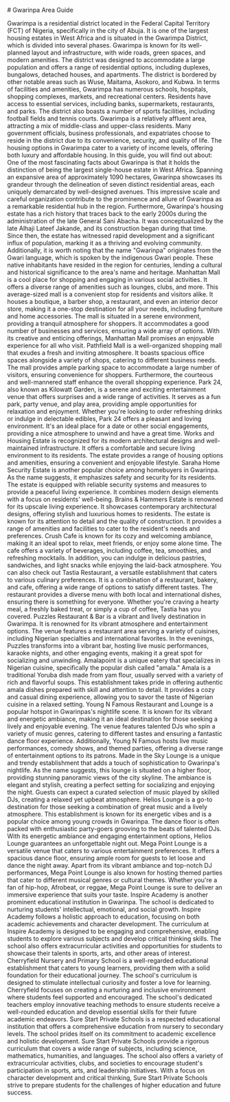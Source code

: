 \# Gwarinpa Area Guide

Gwarimpa is a residential district located in the Federal Capital Territory (FCT) of Nigeria, specifically in the city of Abuja. It is one of the largest housing estates in West Africa and is situated in the Gwarimpa District, which is divided into several phases. Gwarimpa is known for its well\-planned layout and infrastructure, with wide roads, green spaces, and modern amenities. The district was designed to accommodate a large population and offers a range of residential options, including duplexes, bungalows, detached houses, and apartments. The district is bordered by other notable areas such as Wuse, Maitama, Asokoro, and Kubwa. In terms of facilities and amenities, Gwarimpa has numerous schools, hospitals, shopping complexes, markets, and recreational centers. Residents have access to essential services, including banks, supermarkets, restaurants, and parks. The district also boasts a number of sports facilities, including football fields and tennis courts. Gwarimpa is a relatively affluent area, attracting a mix of middle\-class and upper\-class residents. Many government officials, business professionals, and expatriates choose to reside in the district due to its convenience, security, and quality of life. The housing options in Gwarimpa cater to a variety of income levels, offering both luxury and affordable housing. In this guide, you will find out about: One of the most fascinating facts about Gwarinpa is that it holds the distinction of being the largest single\-house estate in West Africa. Spanning an expansive area of approximately 1090 hectares, Gwarinpa showcases its grandeur through the delineation of seven distinct residential areas, each uniquely demarcated by well\-designed avenues. This impressive scale and careful organization contribute to the prominence and allure of Gwarinpa as a remarkable residential hub in the region. Furthermore, Gwarinpa's housing estate has a rich history that traces back to the early 2000s during the administration of the late General Sani Abacha. It was conceptualized by the late Alhaji Lateef Jakande, and its construction began during that time. Since then, the estate has witnessed rapid development and a significant influx of population, marking it as a thriving and evolving community. Additionally, it is worth noting that the name "Gwarinpa" originates from the Gwari language, which is spoken by the indigenous Gwari people. These native inhabitants have resided in the region for centuries, lending a cultural and historical significance to the area's name and heritage. Manhattan Mall is a cool place for shopping and engaging in various social activities. It offers a diverse range of amenities such as lounges, clubs, and more. This average\-sized mall is a convenient stop for residents and visitors alike. It houses a boutique, a barber shop, a restaurant, and even an interior decor store, making it a one\-stop destination for all your needs, including furniture and home accessories. The mall is situated in a serene environment, providing a tranquil atmosphere for shoppers. It accommodates a good number of businesses and services, ensuring a wide array of options. With its creative and enticing offerings, Manhattan Mall promises an enjoyable experience for all who visit. Pathfield Mall is a well\-organized shopping mall that exudes a fresh and inviting atmosphere. It boasts spacious office spaces alongside a variety of shops, catering to different business needs. The mall provides ample parking space to accommodate a large number of visitors, ensuring convenience for shoppers. Furthermore, the courteous and well\-mannered staff enhance the overall shopping experience. Park 24, also known as Kilowatt Garden, is a serene and exciting entertainment venue that offers surprises and a wide range of activities. It serves as a fun park, party venue, and play area, providing ample opportunities for relaxation and enjoyment. Whether you're looking to order refreshing drinks or indulge in delectable edibles, Park 24 offers a pleasant and loving environment. It's an ideal place for a date or other social engagements, providing a nice atmosphere to unwind and have a great time. Works and Housing Estate is recognized for its modern architectural designs and well\-maintained infrastructure. It offers a comfortable and secure living environment to its residents. The estate provides a range of housing options and amenities, ensuring a convenient and enjoyable lifestyle. Saraha Home Security Estate is another popular choice among homebuyers in Gwarinpa. As the name suggests, it emphasizes safety and security for its residents. The estate is equipped with reliable security systems and measures to provide a peaceful living experience. It combines modern design elements with a focus on residents' well\-being. Brains \& Hammers Estate is renowned for its upscale living experience. It showcases contemporary architectural designs, offering stylish and luxurious homes to residents. The estate is known for its attention to detail and the quality of construction. It provides a range of amenities and facilities to cater to the resident's needs and preferences. Crush Cafe is known for its cozy and welcoming ambiance, making it an ideal spot to relax, meet friends, or enjoy some alone time. The cafe offers a variety of beverages, including coffee, tea, smoothies, and refreshing mocktails. In addition, you can indulge in delicious pastries, sandwiches, and light snacks while enjoying the laid\-back atmosphere. You can also check out Tastia Restaurant, a versatile establishment that caters to various culinary preferences. It is a combination of a restaurant, bakery, and cafe, offering a wide range of options to satisfy different tastes. The restaurant provides a diverse menu with both local and international dishes, ensuring there is something for everyone. Whether you're craving a hearty meal, a freshly baked treat, or simply a cup of coffee, Tastia has you covered. Puzzles Restaurant \& Bar is a vibrant and lively destination in Gwarimpa. It is renowned for its vibrant atmosphere and entertainment options. The venue features a restaurant area serving a variety of cuisines, including Nigerian specialties and international favorites. In the evenings, Puzzles transforms into a vibrant bar, hosting live music performances, karaoke nights, and other engaging events, making it a great spot for socializing and unwinding. Amalapoint is a unique eatery that specializes in Nigerian cuisine, specifically the popular dish called "amala." Amala is a traditional Yoruba dish made from yam flour, usually served with a variety of rich and flavorful soups. This establishment takes pride in offering authentic amala dishes prepared with skill and attention to detail. It provides a cozy and casual dining experience, allowing you to savor the taste of Nigerian cuisine in a relaxed setting. Young N Famous Restaurant and Lounge is a popular hotspot in Gwarinpas's nightlife scene. It is known for its vibrant and energetic ambiance, making it an ideal destination for those seeking a lively and enjoyable evening. The venue features talented DJs who spin a variety of music genres, catering to different tastes and ensuring a fantastic dance floor experience. Additionally, Young N Famous hosts live music performances, comedy shows, and themed parties, offering a diverse range of entertainment options to its patrons. Made in the Sky Lounge is a unique and trendy establishment that adds a touch of sophistication to Gwarinpa's nightlife. As the name suggests, this lounge is situated on a higher floor, providing stunning panoramic views of the city skyline. The ambiance is elegant and stylish, creating a perfect setting for socializing and enjoying the night. Guests can expect a curated selection of music played by skilled DJs, creating a relaxed yet upbeat atmosphere. Helios Lounge is a go\-to destination for those seeking a combination of great music and a lively atmosphere. This establishment is known for its energetic vibes and is a popular choice among young crowds in Gwarinpa. The dance floor is often packed with enthusiastic party\-goers grooving to the beats of talented DJs. With its energetic ambiance and engaging entertainment options, Helios Lounge guarantees an unforgettable night out. Mega Point Lounge is a versatile venue that caters to various entertainment preferences. It offers a spacious dance floor, ensuring ample room for guests to let loose and dance the night away. Apart from its vibrant ambiance and top\-notch DJ performances, Mega Point Lounge is also known for hosting themed parties that cater to different musical genres or cultural themes. Whether you're a fan of hip\-hop, Afrobeat, or reggae, Mega Point Lounge is sure to deliver an immersive experience that suits your taste. Inspire Academy is another prominent educational institution in Gwarinpa. The school is dedicated to nurturing students' intellectual, emotional, and social growth. Inspire Academy follows a holistic approach to education, focusing on both academic achievements and character development. The curriculum at Inspire Academy is designed to be engaging and comprehensive, enabling students to explore various subjects and develop critical thinking skills. The school also offers extracurricular activities and opportunities for students to showcase their talents in sports, arts, and other areas of interest. Cherryfield Nursery and Primary School is a well\-regarded educational establishment that caters to young learners, providing them with a solid foundation for their educational journey. The school's curriculum is designed to stimulate intellectual curiosity and foster a love for learning. Cherryfield focuses on creating a nurturing and inclusive environment where students feel supported and encouraged. The school's dedicated teachers employ innovative teaching methods to ensure students receive a well\-rounded education and develop essential skills for their future academic endeavors. Sure Start Private Schools is a respected educational institution that offers a comprehensive education from nursery to secondary levels. The school prides itself on its commitment to academic excellence and holistic development. Sure Start Private Schools provide a rigorous curriculum that covers a wide range of subjects, including science, mathematics, humanities, and languages. The school also offers a variety of extracurricular activities, clubs, and societies to encourage student's participation in sports, arts, and leadership initiatives. With a focus on character development and critical thinking, Sure Start Private Schools strive to prepare students for the challenges of higher education and future success.
